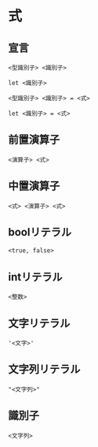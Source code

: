 # 式

## 宣言

```sena
<型識別子> <識別子>
```

```sena
let <識別子>
```

```sena
<型識別子> <識別子> = <式>
```

```sena
let <識別子> = <式>
```

## 前置演算子

```sena
<演算子> <式>
```

## 中置演算子

```sena
<式> <演算子> <式>
```

## boolリテラル

```sena
<true, false>
```

## intリテラル

```sena
<整数>
```

## 文字リテラル

```sena
'<文字>'
```

## 文字列リテラル

```sena
"<文字列>"
```

## 識別子

```sena
<文字列>
```
